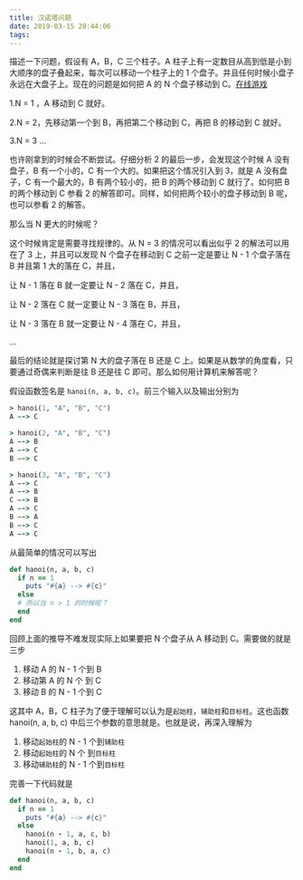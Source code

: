 ```yaml
---
title: 汉诺塔问题
date: 2019-03-15 20:44:06
tags:
---
```


描述一下问题，假设有 A，B，C 三个柱子。A 柱子上有一定数目从高到低是小到大顺序的盘子叠起来，每次可以移动一个柱子上的 1 个盘子。并且任何时候小盘子永远在大盘子上。现在的问题是如何把 A 的 N 个盘子移动到 C。[在线游戏](https://www.mathsisfun.com/games/towerofhanoi.html)

1.N = 1 ，A 移动到 C 就好。

2.N = 2，先移动第一个到 B，再把第二个移动到 C，再把 B 的移动到 C 就好。

3.N = 3 ...

也许刚拿到的时候会不断尝试。仔细分析 2 的最后一步，会发现这个时候 A 没有盘子，B 有一个小的，C 有一个大的。如果把这个情况引入到 3，就是 A 没有盘子，C 有一个最大的，B 有两个较小的，把 B 的两个移动到 C 就行了。如何把 B 的两个移动到 C 参看 2 的解答即可。同样，如何把两个较小的盘子移动到 B 呢，也可以参看 2 的解答。

那么当 N 更大的时候呢？

这个时候肯定是需要寻找规律的。从 N = 3 的情况可以看出似乎 2 的解法可以用在了 3 上，并且可以发现 N 个盘子在移动到 C 之前一定是要让 N - 1 个盘子落在 B 并且第 1 大的落在 C，并且，

让 N - 1 落在 B 就一定要让 N - 2 落在 C，并且，

让 N - 2 落在 C 就一定要让 N - 3 落在 B，并且，

让 N - 3 落在 B 就一定要让 N - 4 落在 C，并且，

...

最后的结论就是探讨第 N 大的盘子落在 B 还是 C 上。如果是从数学的角度看，只要通过奇偶来判断是往 B 还是往 C 即可。那么如何用计算机来解答呢？

假设函数签名是 `hanoi(n, a, b, c)`。前三个输入以及输出分别为

```ruby
> hanoi(1, "A", "B", "C")
A —-> C

> hanoi(2, "A", "B", "C")
A —-> B
A —-> C
B —-> C

> hanoi(3, "A", "B", "C")
A —-> C
A —-> B
C —-> B
A —-> C
B —-> A
B —-> C
A —-> C
```

从最简单的情况可以写出

```ruby
def hanoi(n, a, b, c)
  if n == 1
    puts "#{a} --> #{c}"
  else
  # 所以当 n > 1 的时候呢？
  end
end
```

回顾上面的推导不难发现实际上如果要把 N 个盘子从 A 移动到 C。需要做的就是三步

1. 移动 A 的 N - 1 个到 B
2. 移动第 A 的 N 个 到 C
3. 移动 B 的 N - 1 个到 C 

这其中 A，B，C 柱子为了便于理解可以认为是`起始柱`，`辅助柱`和`目标柱`。这也函数 hanoi(n, a, b, c) 中后三个参数的意思就是。也就是说，再深入理解为

1. 移动`起始柱`的 N - 1 个到`辅助柱`
2. 移动`起始柱`的 N 个 到`目标柱`
3. 移动`辅助柱`的 N - 1 个到`目标柱`

完善一下代码就是

```ruby
def hanoi(n, a, b, c)
  if n == 1
    puts "#{a} --> #{c}"
  else
    hanoi(n - 1, a, c, b)
    hanoi(1, a, b, c)
    hanoi(n - 1, b, a, c)
  end
end
```
